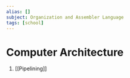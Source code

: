 ```yaml
---
alias: []
subject: Organization and Assembler Language
tags: [school]
---
```

# Computer Architecture

1. [[Pipelining]]